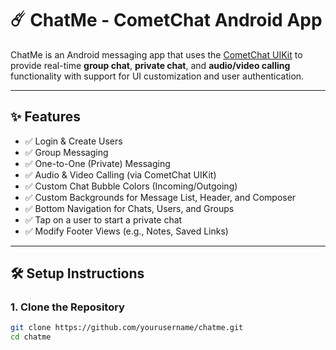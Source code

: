 # ☄️ ChatMe - CometChat Android App

ChatMe is an Android messaging app that uses the [CometChat UIKit](https://www.cometchat.com/pro) to provide real-time **group chat**, **private chat**, and **audio/video calling** functionality with support for UI customization and user authentication.

---

## ✨ Features

- ✅ Login & Create Users
- ✅ Group Messaging
- ✅ One-to-One (Private) Messaging
- ✅ Audio & Video Calling (via CometChat UIKit)
- ✅ Custom Chat Bubble Colors (Incoming/Outgoing)
- ✅ Custom Backgrounds for Message List, Header, and Composer
- ✅ Bottom Navigation for Chats, Users, and Groups
- ✅ Tap on a user to start a private chat
- ✅ Modify Footer Views (e.g., Notes, Saved Links)

---

## 🛠️ Setup Instructions

### 1. Clone the Repository

```bash
git clone https://github.com/yourusername/chatme.git
cd chatme

